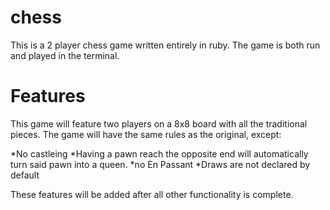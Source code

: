 chess
=====

This is a 2 player chess game written entirely in ruby.  The game is both run and played in the terminal.

Features
=====
This game will feature two players on a 8x8 board with all the traditional pieces.
The game will have the same rules as the original, except:

*No castleing
*Having a pawn reach the opposite end will automatically turn said pawn into a queen.
*no En Passant
*Draws are not declared by default

These features will be added after all other functionality is complete.